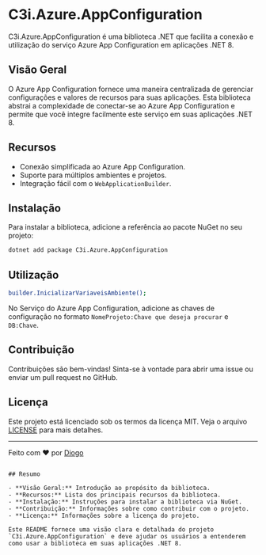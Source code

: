 # C3i.Azure.AppConfiguration

C3i.Azure.AppConfiguration é uma biblioteca .NET que facilita a conexão e utilização do serviço Azure App Configuration em aplicações .NET 8.

## Visão Geral

O Azure App Configuration fornece uma maneira centralizada de gerenciar configurações e valores de recursos para suas aplicações. Esta biblioteca abstrai a complexidade de conectar-se ao Azure App Configuration e permite que você integre facilmente este serviço em suas aplicações .NET 8.

## Recursos

- Conexão simplificada ao Azure App Configuration.
- Suporte para múltiplos ambientes e projetos.
- Integração fácil com o `WebApplicationBuilder`.

## Instalação

Para instalar a biblioteca, adicione a referência ao pacote NuGet no seu projeto:

```sh
dotnet add package C3i.Azure.AppConfiguration
```

## Utilização

```sh
builder.InicializarVariaveisAmbiente();
```
No Serviço do Azure App Configuration, adicione as chaves de configuração no formato `NomeProjeto:Chave que deseja procurar` e `DB:Chave`.


## Contribuição

Contribuições são bem-vindas! Sinta-se à vontade para abrir uma issue ou enviar um pull request no GitHub.

## Licença

Este projeto está licenciado sob os termos da licença MIT. Veja o arquivo [LICENSE](LICENSE) para mais detalhes.

---

Feito com ❤️ por [Diogo](https://github.com/diogocostadev)
```

## Resumo

- **Visão Geral:** Introdução ao propósito da biblioteca.
- **Recursos:** Lista dos principais recursos da biblioteca.
- **Instalação:** Instruções para instalar a biblioteca via NuGet.
- **Contribuição:** Informações sobre como contribuir com o projeto.
- **Licença:** Informações sobre a licença do projeto.

Este README fornece uma visão clara e detalhada do projeto `C3i.Azure.AppConfiguration` e deve ajudar os usuários a entenderem como usar a biblioteca em suas aplicações .NET 8.